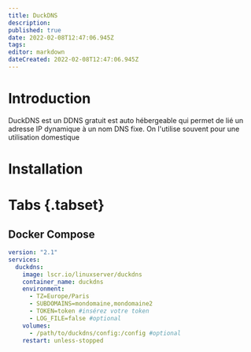 ```yaml
---
title: DuckDNS
description: 
published: true
date: 2022-02-08T12:47:06.945Z
tags: 
editor: markdown
dateCreated: 2022-02-08T12:47:06.945Z
---
```


# Introduction
DuckDNS est un DDNS gratuit est auto hébergeable qui permet de lié un adresse IP dynamique à un nom DNS fixe. On l'utilise souvent pour une utilisation domestique

# Installation
# Tabs {.tabset}
## Docker Compose
```yml
version: "2.1"
services:
  duckdns:
    image: lscr.io/linuxserver/duckdns
    container_name: duckdns
    environment:
      - TZ=Europe/Paris
      - SUBDOMAINS=mondomaine,mondomaine2
      - TOKEN=token #insérez votre token
      - LOG_FILE=false #optional
    volumes:
      - /path/to/duckdns/config:/config #optional
    restart: unless-stopped
```